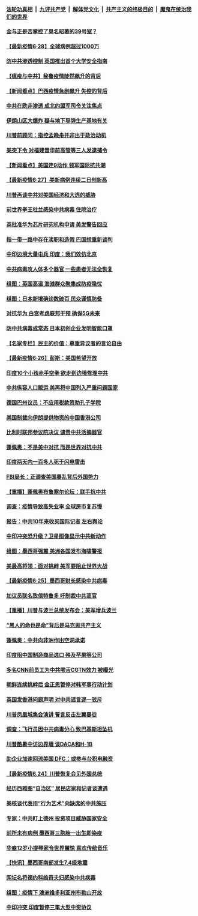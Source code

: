 

####  [法轮功真相](../../../../basic/blob/master/README.md?t=06282002) &nbsp;|&nbsp; [九评共产党](../../../../9ping.md/blob/master/README.md?t=06282002) &nbsp;|&nbsp; [解体党文化](../../../../jtdwh.md/blob/master/README.md?t=06282002)  &nbsp;|&nbsp; [共产主义的终极目的](../../../../gczydzjmd.md/blob/master/README.md?t=06282002) &nbsp;|&nbsp; [魔鬼在统治我们的世界](../../../../mgztzwmdsj.md/blob/master/README.md?t=06282002) 

#### [金与正是否掌控了臭名昭著的39号室？](../pages/nsc418/n12217251.md?t=06282002) 

#### [【最新疫情6·28】全球病例超过1000万](../pages/nsc418/n12212934.md?t=06282002) 

#### [防中共渗透控制 英国推出首个大学安全指南](../pages/nsc418/n12216751.md?t=06282002) 

#### [【瘟疫与中共】秘鲁疫情陡然飙升的背后](../pages/nsc418/n12216630.md?t=06282002) 

#### [【新闻看点】巴西疫情急剧飙升 失控的背后](../pages/nsc418/n12216291.md?t=06282002) 

#### [中共在欧非渗透 成北约盟军司令关注焦点](../pages/nsc418/n12216609.md?t=06282002) 

#### [伊朗山区大爆炸 疑与地下导弹生产基地有关](../pages/nsc418/n12216637.md?t=06282002) 

#### [川普前顾问：指控孟晚舟并非出于政治动机](../pages/nsc418/n12216532.md?t=06282002) 

#### [美突下令 对福建晋华前高管等三人发逮捕令](../pages/nsc418/n12216296.md?t=06282002) 

#### [【新闻看点】美国连9动作 领军国际抗共潮](../pages/nsc418/n12215121.md?t=06282002) 

#### [【最新疫情6·27】美新病例连续二日创新高](../pages/nsc418/n12215389.md?t=06282002) 

#### [川普再谈中共对美国经济和大选的威胁](../pages/nsc418/n12214917.md?t=06282002) 

#### [前世界拳王杜兰感染中共病毒 住院治疗](../pages/nsc418/n12214771.md?t=06282002) 

#### [英批准华为芯片研究机构申请 美发警告回应](../pages/nsc418/n12214643.md?t=06282002) 

#### [指一带一路中存在渎职和造假 巴国想重新谈判](../pages/nsc418/n12214599.md?t=06282002) 

#### [中印边境大量屯兵 印度：我们效仿北京](../pages/nsc418/n12214491.md?t=06282002) 

#### [中共病毒攻人体多个器官 一些患者无法全恢复](../pages/nsc418/n12214393.md?t=06282002) 

#### [组图：英国高温 海滩群众聚集成防疫隐忧](../pages/nsc418/n12213831.md?t=06282002) 

#### [组图：日本新增确诊数破百 民众谨慎防备](../pages/nsc418/n12214024.md?t=06282002) 

#### [对抗华为 白宫考虑联邦干预 确保5G未来](../pages/nsc418/n12214112.md?t=06282002) 

#### [防中共病毒成常态 日本初创企业发明智能口罩](../pages/nsc418/n12214107.md?t=06282002) 

#### [【名家专栏】民主的价值：尊重异议者的言论自由](../pages/nsc418/n12204163.md?t=06282002) 

#### [【最新疫情6·26】彭斯：美国希望开放](../pages/nsc418/n12213008.md?t=06282002) 

#### [印度10个小孩赤手空拳 欲走到边境修理中共](../pages/nsc418/n12213595.md?t=06282002) 

#### [中共纵容人口贩运 美再将中国列入严重问题国家](../pages/nsc418/n12213491.md?t=06282002) 

#### [德国巴州议员：不应用税款资助孔子学院](../pages/nsc418/n12213025.md?t=06282002) 

#### [美国制裁向伊朗提供物资的中国香港公司](../pages/nsc418/n12212790.md?t=06282002) 

#### [比利时联邦参议院决议 谴责中共活摘器官](../pages/nsc418/n12212777.md?t=06282002) 

#### [蓬佩奥：不是美中对抗 而是世界对抗中共](../pages/nsc418/n12212375.md?t=06282002) 

#### [印度两天内一百多人死于闪电雷击](../pages/nsc418/n12212509.md?t=06282002) 

#### [FBI局长：正调查美国暴乱背后外国势力](../pages/nsc418/n12212191.md?t=06282002) 

#### [【重播】蓬佩奥布鲁塞尔论坛：联手抗中共](../pages/nsc418/n12211937.md?t=06282002) 

#### [调查：疫情导致高失业率 全球房市复苏慢](../pages/nsc418/n12211645.md?t=06282002) 

#### [报告：中共10年来收买国际记者 左右舆论](../pages/nsc418/n12211954.md?t=06282002) 

#### [中印冲突恐升级？卫星图像显示中共新动作](../pages/nsc418/n12211793.md?t=06282002) 

#### [组图：墨西哥强震 美洲各国发布海啸警报](../pages/nsc418/n12208966.md?t=06282002) 

#### [美最高将领：面对挑衅 美军要阻止世界大战](../pages/nsc418/n12211458.md?t=06282002) 

#### [【最新疫情6·25】墨西哥财长感染中共病毒](../pages/nsc418/n12210649.md?t=06282002) 

#### [加议员联名致信特鲁多 吁制裁中共高官](../pages/nsc418/n12211291.md?t=06282002) 

#### [【重播】川普与波兰总统发布会：美军增兵波兰](../pages/nsc418/n12209733.md?t=06282002) 

#### [“黑人的命也是命”背后是马克思共产主义](../pages/nsc418/n12210133.md?t=06282002) 

#### [蓬佩奥：中共向非洲作出空洞承诺](../pages/nsc418/n12210177.md?t=06282002) 

#### [印度阻中国制造商品进口 殃及苹果等公司](../pages/nsc418/n12210101.md?t=06282002) 

#### [多名CNN前员工为中共喉舌CGTN效力 被曝光](../pages/nsc418/n12209805.md?t=06282002) 

#### [朝鲜连续挑衅后 金正恩暂停对韩军事行动计划](../pages/nsc418/n12209751.md?t=06282002) 

#### [英国发香港问题声明 对中共谣言逐一驳斥](../pages/nsc418/n12209623.md?t=06282002) 

#### [川普凤凰城集会演讲 誓言反击左翼暴徒](../pages/nsc418/n12209582.md?t=06282002) 

#### [调查：飞行员因中共病毒分心 致巴基斯坦坠机](../pages/nsc418/n12209346.md?t=06282002) 

#### [川普酷暑中访边界墙 谈DACA和H-1B](../pages/nsc418/n12209551.md?t=06282002) 

#### [助企业加速回流美国 DFC：或参与台积电融资](../pages/nsc418/n12209064.md?t=06282002) 

#### [【最新疫情6.24】川普恢复会见外国总统](../pages/nsc418/n12207866.md?t=06282002) 

#### [经历西雅图“自治区” 居民店家和记者谈遭遇](../pages/nsc418/n12208062.md?t=06282002) 

#### [美核谈代表用“行为艺术”向缺席的中共施压](../pages/nsc418/n12207347.md?t=06282002) 

#### [专家：中共盯上德州 投资项目威胁国家安全](../pages/nsc418/n12207441.md?t=06282002) 

#### [前所未有病例 墨西哥三胞胎一出生即染疫](../pages/nsc418/n12207459.md?t=06282002) 

#### [华裔12岁小提琴家令世界震惊 喜欢传统音乐](../pages/nsc418/n12207095.md?t=06282002) 

#### [【快讯】墨西哥南部发生7.4级地震](../pages/nsc418/n12207367.md?t=06282002) 

#### [网坛名将德约科维奇夫妇感染中共病毒](../pages/nsc418/n12207201.md?t=06282002) 

#### [组图：疫情下 澳洲维多利亚州布勒山开放](../pages/nsc418/n12206541.md?t=06282002) 

#### [中印冲突 印度暂停三笔大型中资协议](../pages/nsc418/n12207208.md?t=06282002) 

